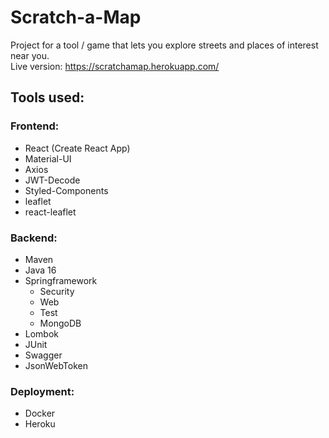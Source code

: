 # Scratch-a-Map
Project for a tool / game that lets you explore streets and places of interest near you.  
Live version: https://scratchamap.herokuapp.com/ 

## Tools used:
### Frontend:
- React (Create React App)
- Material-UI
- Axios
- JWT-Decode
- Styled-Components
- leaflet
- react-leaflet

### Backend:
- Maven
- Java 16
- Springframework
    - Security
    - Web
    - Test
    - MongoDB
- Lombok
- JUnit
- Swagger
- JsonWebToken

### Deployment:
- Docker
- Heroku